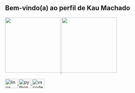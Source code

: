 ## Bem-vindo(a) ao perfil de Kau Machado 

 <div>
   <a href="https://github.com/kaumachado">
   <img height="180em" src="https://github-readme-stats.vercel.app/api?username=kaumachado&show_icons=true&theme=dracula&include_all_commits=true&count_private=true"/>
   <img height="180em" src="https://github-readme-stats.vercel.app/api/top-langs/?username=kaumachado&layout=compact&langs_count=6&theme=tokyonight"/>
</div>
    
<div style="display: inline_block"><br>
  <img align="center" alt="linux" height="30" width="40" src="https://cdn.jsdelivr.net/gh/devicons/devicon/icons/linux/linux-original.svg" />
  <img align="center" alt="python" height="30" width="40" src="https://cdn.jsdelivr.net/gh/devicons/devicon/icons/python/python-original.svg" />
  <img align="center" alt="vscode" height="30" width="40" src="https://cdn.jsdelivr.net/gh/devicons/devicon/icons/vscode/vscode-original.svg" />
  
  </div>
 
